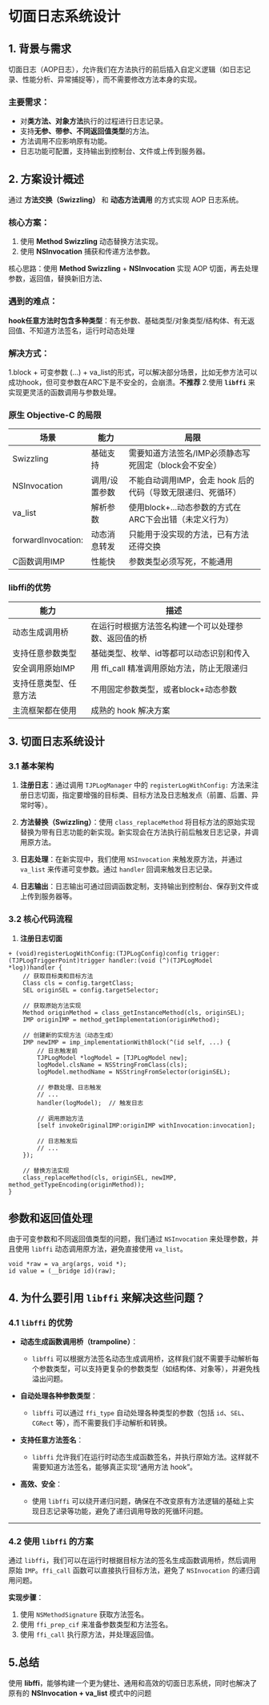 # 切面日志系统设计

## 1. 背景与需求

切面日志（AOP日志），允许我们在方法执行的前后插入自定义逻辑（如日志记录、性能分析、异常捕捉等），而不需要修改方法本身的实现。

### 主要需求：
- 对**类方法、对象方法**执行的过程进行日志记录。
- 支持**无参、带参、不同返回值类型**的方法。
- 方法调用不应影响原有功能。
- 日志功能可配置，支持输出到控制台、文件或上传到服务器。

## 2. 方案设计概述

通过 **方法交换（Swizzling）** 和 **动态方法调用** 的方式实现 AOP 日志系统。

### 核心方案：
1. 使用 **Method Swizzling** 动态替换方法实现。
2. 使用 **NSInvocation** 捕获和传递方法参数。

核心思路：使用 **Method Swizzling** + **NSInvocation** 实现 AOP 切面，再去处理参数，返回值，替换新旧方法、

### 遇到的难点：
**hook任意方法时包含多种类型**：有无参数、基础类型/对象类型/结构体、有无返回值、不知道方法签名，运行时动态处理
### 解决方式：
1.block + 可变参数 (...) + va_list的形式，可以解决部分场景，比如无参方法可以成功hook，但可变参数在ARC下是不安全的，会崩溃。**不推荐**
2.使用 **`libffi`** 来实现更灵活的函数调用与参数处理。

### 原生 Objective-C 的局限
| 场景 | 能力 | 局限 |
|--------|-------|---------|
| Swizzling |基础支持 | 需要知道方法签名/IMP必须静态写死固定（block会不安全）|
| NSInvocation | 调用/设置参数 | 不能自动调用IMP，会走 hook 后的代码（导致无限递归、死循环）|
| va_list | 解析参数 | 使用block+...动态参数的方式在ARC下会出错（未定义行为） |
| forwardInvocation: | 动态消息转发 | 只能用于没实现的方法，已有方法还得交换 |
| C函数调用IMP | 性能快 | 参数类型必须写死，不能通用 |

### libffi的优势
| 能力 | 描述 |
|--------|-------|
| 动态生成调用桥 | 在运行时根据方法签名构建一个可以处理参数、返回值的桥 |
| 支持任意参数类型 | 基础类型、枚举、id等都可以动态识别和传入 |
| 安全调用原始IMP | 用 ffi_call 精准调用原始方法，防止无限递归 |
| 支持任意类型、任意方法 | 不用固定参数类型，或者block+动态参数 |
| 主流框架都在使用 | 成熟的 hook 解决方案 |

## 3. 切面日志系统设计

### 3.1 基本架构

1. **注册日志**：通过调用 `TJPLogManager` 中的 `registerLogWithConfig:` 方法来注册日志切面，指定要增强的目标类、目标方法及日志触发点（前置、后置、异常时等）。
   
2. **方法替换（Swizzling）**：使用 `class_replaceMethod` 将目标方法的原始实现替换为带有日志功能的新实现。新实现会在方法执行前后触发日志记录，并调用原方法。

3. **日志处理**：在新实现中，我们使用 `NSInvocation` 来触发原方法，并通过 `va_list` 来传递可变参数。通过 `handler` 回调来触发日志记录。

4. **日志输出**：日志输出可通过回调函数定制，支持输出到控制台、保存到文件或上传到服务器等。

### 3.2 核心代码流程

1. **注册日志切面**

```objc
+ (void)registerLogWithConfig:(TJPLogConfig)config trigger:(TJPLogTriggerPoint)trigger handler:(void (^)(TJPLogModel *log))handler {
    // 获取目标类和目标方法
    Class cls = config.targetClass;
    SEL originSEL = config.targetSelector;

    // 获取原始方法实现
    Method originMethod = class_getInstanceMethod(cls, originSEL);
    IMP originIMP = method_getImplementation(originMethod);

    // 创建新的实现方法（动态生成）
    IMP newIMP = imp_implementationWithBlock(^(id self, ...) {
        // 日志触发前
        TJPLogModel *logModel = [TJPLogModel new];
        logModel.clsName = NSStringFromClass(cls);
        logModel.methodName = NSStringFromSelector(originSEL);

        // 参数处理、日志触发
        // ...
        handler(logModel);  // 触发日志

        // 调用原始方法
        [self invokeOriginalIMP:originIMP withInvocation:invocation];

        // 日志触发后
        // ...
    });

    // 替换方法实现
    class_replaceMethod(cls, originSEL, newIMP, method_getTypeEncoding(originMethod));
}

```
## 参数和返回值处理

由于可变参数和不同返回值类型的问题，我们通过 `NSInvocation` 来处理参数，并且使用 `libffi` 动态调用原方法，避免直接使用 `va_list`。

```objc
void *raw = va_arg(args, void *);
id value = (__bridge id)(raw);

```
## 4. 为什么要引用 `libffi` 来解决这些问题？

### 4.1 `libffi` 的优势

- **动态生成函数调用桥（trampoline）**：
    - `libffi` 可以根据方法签名动态生成调用桥，这样我们就不需要手动解析每个参数类型，可以支持更复杂的参数类型（如结构体、对象等），并避免栈溢出问题。

- **自动处理各种参数类型**：
    - `libffi` 可以通过 `ffi_type` 自动处理各种类型的参数（包括 `id`、`SEL`、`CGRect` 等），而不需要我们手动解析和转换。

- **支持任意方法签名**：
    - `libffi` 允许我们在运行时动态生成函数签名，并执行原始方法。这样就不需要知道方法签名，能够真正实现“通用方法 hook”。

- **高效、安全**：
    - 使用 `libffi` 可以绕开递归问题，确保在不改变原有方法逻辑的基础上实现日志记录等功能，避免了递归调用导致的死循环问题。

---

### 4.2 使用 `libffi` 的方案

通过 `libffi`，我们可以在运行时根据目标方法的签名生成函数调用桥，然后调用原始 `IMP`。`ffi_call` 函数可以直接执行目标方法，避免了 `NSInvocation` 的递归调用问题。

**实现步骤**：

1. 使用 `NSMethodSignature` 获取方法签名。
2. 使用 `ffi_prep_cif` 来准备参数类型和方法签名。
3. 使用 `ffi_call` 执行原方法，并处理返回值。

## 5.总结
使用 **libffi**，能够构建一个更为健壮、通用和高效的切面日志系统，同时也解决了原有的 **NSInvocation + va_list** 模式中的问题
